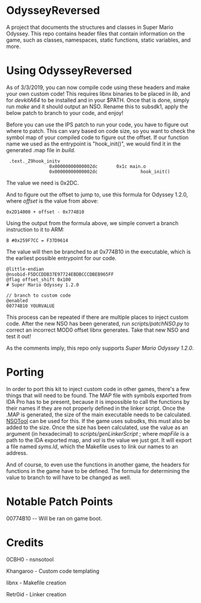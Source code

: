 # OdysseyReversed
A project that documents the structures and classes in Super Mario Odyssey. This repo contains header files that contain information on the game, such as classes, namespaces, static functions, static variables, and more.

# Using OdysseyReversed
As of 3/3/2019, you can now compile code using these headers and make your own custom code! This requires libnx binaries to be placed in *lib*, and for *devkitA64* to be installed and in your $PATH. Once that is done, simply run *make* and it should output an NSO. Rename this to subsdk1, apply the below patch to branch to your code, and enjoy!

Before you can use the IPS patch to run your code, you have to figure out where to patch. This can vary based on code size, so you want to check the symbol map of your compiled code to figure out the offset. If our function name we used as the entrypoint is "hook_init()", we would find it in the generated .map file in _build_.

```
 .text._Z9hook_initv
                0x00000000000002dc       0x1c main.o
                0x00000000000002dc                hook_init()
```

The value we need is 0x2DC.

And to figure out the offset to jump to, use this formula for Odyssey 1.2.0, where *offset* is the value from above:
```
0x2D14000 + offset - 0x774B10
```

Using the output from the formula above, we simple convert a branch instruction to it to ARM:
```
B #0x259F7CC = F37D9614
```

The value will then be branched to at 0x774B10 in the executable, which is the earliest possible entrypoint for our code.

```
@little-endian
@nsobid-F5DCCDDB37E97724EBDBCCCDBEB965FF
@flag offset_shift 0x100
# Super Mario Odyssey 1.2.0

// branch to custom code
@enabled
00774B10 YOURVALUE
```

This process can be repeated if there are multiple places to inject custom code. After the new NSO has been generated, run *scripts/patchNSO.py <nsoPath>* to correct an incorrect MOD0 offset libnx generates. Take that new NSO and test it out!

As the comments imply, this repo only supports *Super Mario Odyssey 1.2.0*.

# Porting

In order to port this kit to inject custom code in other games, there's a few things that will need to be found. The MAP file with symbols exported from IDA Pro has to be present, because it is impossible to call the functions by their names if they are not properly defined in the linker script. Once the .MAP is generated, the size of the main executable needs to be calculated. [NSOTool](https://github.com/shibbo/NSOTool/tree/master/NSOTool) can be used for this. If the game uses subsdks, this must also be added to the size. Once the size has been calculated, use the value as an argument (in hexadecimal) to *scripts/genLinkerScript <mapFile> <val>*; where *mapFile* is a path to the IDA exported map, and *val* is the value we just got. It will export a file named *syms.ld*, which the Makefile uses to link our names to an address.

And of course, to even use the functions in another game, the headers for functions in the game have to be defined. The formula for determining the value to branch to will have to be changed as well.

# Notable Patch Points
00774B10 -- Will be ran on game boot.

# Credits
0CBH0 - nsnsotool

Khangaroo - Custom code templating

libnx - Makefile creation

Retr0id - Linker creation
